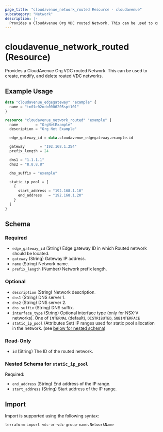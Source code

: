 ```yaml
---
page_title: "cloudavenue_network_routed Resource - cloudavenue"
subcategory: "Network"
description: |-
  Provides a CloudAvenue Org VDC routed Network. This can be used to create, modify, and delete routed VDC networks.
---
```


# cloudavenue_network_routed (Resource)

Provides a CloudAvenue Org VDC routed Network. This can be used to create, modify, and delete routed VDC networks.

## Example Usage

```terraform
data "cloudavenue_edgegateway" "example" {
  name = "tn01e02ocb0006205spt101"
}

resource "cloudavenue_network_routed" "example" {
  name        = "OrgNetExample"
  description = "Org Net Example"

  edge_gateway_id = data.cloudavenue_edgegateway.example.id

  gateway       = "192.168.1.254"
  prefix_length = 24

  dns1 = "1.1.1.1"
  dns2 = "8.8.8.8"

  dns_suffix = "example"

  static_ip_pool = [
    {
      start_address = "192.168.1.10"
      end_address   = "192.168.1.20"
    }
  ]
}
```

<!-- schema generated by tfplugindocs -->
## Schema

### Required

- `edge_gateway_id` (String) Edge gateway ID in which Routed network should be located.
- `gateway` (String) Gateway IP address.
- `name` (String) Network name.
- `prefix_length` (Number) Network prefix length.

### Optional

- `description` (String) Network description.
- `dns1` (String) DNS server 1.
- `dns2` (String) DNS server 2.
- `dns_suffix` (String) DNS suffix.
- `interface_type` (String) Optional interface type (only for NSX-V networks). One of `INTERNAL` (default), `DISTRIBUTED`, `SUBINTERFACE`
- `static_ip_pool` (Attributes Set) IP ranges used for static pool allocation in the network. (see [below for nested schema](#nestedatt--static_ip_pool))

### Read-Only

- `id` (String) The ID of the routed network.

<a id="nestedatt--static_ip_pool"></a>
### Nested Schema for `static_ip_pool`

Required:

- `end_address` (String) End address of the IP range.
- `start_address` (String) Start address of the IP range.

## Import

Import is supported using the following syntax:
```shell
terraform import vdc-or-vdc-group-name.NetworkName
```
